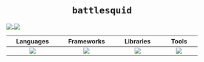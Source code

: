 <h1 align="center"><code>battlesquid</code></h1>

<p>
<a href="https://github.com/anuraghazra/github-readme-stats">
  <img align="center" src="https://github-readme-stats.vercel.app/api?username=battlesquid&layout=compact&show_icons=true&custom_title=Yearly%20Stats&border_radius=0&line_height=20&theme=tokyonight&bg_color=1a1b26&icon_color=7aa2f7&text_color=9aa5ce&title_color=7aa2f7&border_color=565f89" />
</a>
<a href="https://github.com/anuraghazra/github-readme-stats">
  <img align="center" src="https://github-readme-stats.vercel.app/api/top-langs/?username=battlesquid&card_width=450&layout=compact&custom_title=Top%20Languages&hide_border=false&border_radius=0&theme=tokyonight&bg_color=1a1b26&icon_color=7aa2f7&text_color=9aa5ce&title_color=7aa2f7&border_color=565f89" />
</a>
</p>
<table style="border: none">
  <thead>
    <tr>
      <th width="500px">Languages</th>
      <th width="500px">Frameworks</th>
      <th width="500px">Libraries</th>
      <th width="500px">Tools</th>
    </tr>
  </thead>
  <tbody>
    <tr width="600px">
      <td align="center"><img src="https://skillicons.dev/icons?i=html,nodejs,js,css,ts,bash,java,lua,py&perline=3" /></td>
      <td align="center"><img src="https://skillicons.dev/icons?i=express,vue,react,firebase,supabase&perline=3" /></td>
      <td align="center"><img src="https://skillicons.dev/icons?i=discordjs,p5js,threejs,gtk&perline=3" /></td>
      <td align="center"><img src="https://skillicons.dev/icons?i=figma,arch,neovim,workers,docker,git,pnpm&perline=3" /></td>
    </tr>
  </tbody>
</table>
